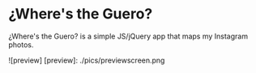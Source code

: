 # ¿Where's the Guero?

¿Where's the Guero? is a simple JS/jQuery app that maps my Instagram photos.

![preview]
[preview]: ./pics/previewscreen.png

